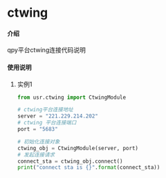 # ctwing

#### 介绍

qpy平台ctwing连接代码说明





#### 使用说明



1. 实例1

   ```python
   from usr.ctwing import CtwingModule
   
   # ctwing平台连接地址
   server = "221.229.214.202"
   # ctwing 平台连接端口
   port = "5683"
   
   # 初始化连接对象
   ctwing_obj = CtwingModule(server, port)
   # 发起连接请求
   connect_sta = ctwing_obj.connect()
   print("connect sta is {}".format(connect_sta))
   ```


